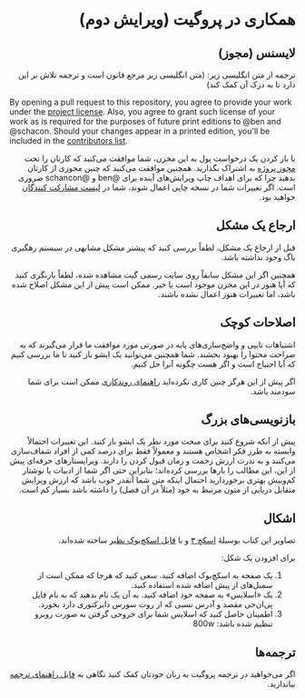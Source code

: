 <h1 dir="rtl">همکاری در پروگیت (ویرایش دوم)</h1>
<h2 dir="rtl">لایسنس (مجوز)</h1>
<p dir="rtl">
ترجمه از متن انگلیسی زیر: (متن انگلیسی زیر مرجع قانون است و ترجمه تلاش بر این دارد تا به
درک آن کمک کند)
</p>

By opening a pull request to this repository, you agree to provide your work under the [project license](LICENSE.asc).
Also, you agree to grant such license of your work as is required for the purposes of future print editions to @ben and @schacon.
Should your changes appear in a printed edition, you'll be included in the [contributors list](book/contributors.asc).

<p dir="rtl">
با باز کردن یک درخواست پول به این مخزن، شما موافقت می‌کنید که کارتان را تحت
<a href="https://asciidoctor.org/docs/asciidoc-syntax-quick-reference/">مجوز پروژه</a> به اشتراک بگذارید.
همچنین موافقت می‌کنید که چنین مجوزی از کارتان بدهید چرا که برای اهداف چاپ ویرایش‌های
  آینده برای <span dir="rtl">@ben و @schancon</span> ضروری است.
اگر تغییرات شما در نسخه چاپی اعمال شوند، شما در <a href="https://github.com/progit2-fa/progit2/blob/master/book/contributors.asc">لیست
مشارکت کنندگان</a> خواهید بود.
</p>
<h2 dir="rtl">ارجاع یک مشکل</h2>
<p dir="rtl">
قبل از ارجاع یک مشکل، لطفاً بررسی کنید که پیشتر مشکل مشابهی در سیستم رهگیری باگ وجود نداشته باشد.
</p>
<p dir="rtl">
همچنین اگر این مشکل سابقاً روی سایت رسمی گیت مشاهده شده، لطفاً بازنگری کنید که آیا هنوز در این مخزن موجود است یا خیر.
ممکن است پیش از این مشکل اصلاح شده باشد، اما تغییرات هنوز اعمال نشده باشند.
</p>
<h2 dir="rtl">اصلاحات کوچک</h2>
<p dir="rtl">
اشتباهات تایپی و واضح‌سازی‌های پایه در صورتی مورد موافقت ما قرار می‌گیرند که به
صراحت محتوا را بهبود بخشند.
شما همچنین می‌توانید یک ایشو باز کنید تا ما بررسی کنیم که آیا احتیاج است و اگر
هست چگونه آنرا حل کنیم.
</p>
<p dir="rtl">
اگر پیش از این هرگز چنین کاری نکرده‌اید <a href="https://guides.github.com/introduction/flow/">راهنمای
روندکاری</a> ممکن است برای شما سودمند
باشد.
</p>
<h2 dir="rtl">بازنویسی‌های بزرگ</h2>
<p dir="rtl">
پیش از آنکه شروع کنید برای مبحث مورد نظر یک ایشو باز کنید.
این تغییرات احتمالاً وابسته به طرز فکر اشخاص هستند و معمولاً فقط برای درصد کمی از
افراد شفاف‌سازی می‌کنند و به ندرت ارزش زحمت و زمان قبول کردن را دارند.
ویرایستارهای حرفه‌ای پیش از این، این مطالب را بارها بررسی کرده‌اند؛ بنابراین حتی
اگر شما از ادبیات یا نوشتار کم‌وبیش بهتری برخوردارید احتمال اینکه متن شما آنقدر
خوب باشد که ارزش ویرایش متقابل دریایی از متون مرتبط به خود (مثلاً در آن فصل) را
داشته باشد بسیار کم است.
</p>
<h2 dir="rtl">اشکال</h2>
<p dir="rtl">
تصاویر این کتاب بوسیلهٔ <a href="https://www.sketchapp.com/">اسکچ ۳</a> و با <a href="diagram-source/progit.sketch">فایل
اسکچ‌بوک نظیر</a> ساخته شده‌اند.
</p>
<p dir="rtl">
برای افزودن یک شکل:
</p>
<p dir="rtl">
<ol dir="rtl">
<li>
یک صفحه به اسکچ‌بوک اضافه کنید.
سعی کنید که هرجا که ممکن است از سمبل‌های از پیش اضافه شده استفاده کنید.
</li>
<li>
یک «اسلایس» به صفحه خود اضافه کنید.
به آن یک نام بدهید که به نام فایل پی‌ان‌جی مقصد و آدرس نسبی که از روت سورس دایرکتوری
دارد بخورد.
</li>
<li>
اطمینان حاصل کنید که اسلایس شما برای خروجی گرفتن به صورت روبرو تنظیم شده
باشد: 800w
</li>
</ol>
</p>
<h2 dir="rtl">ترجمه‌ها</h2>
<p dir="rtl">
اگر می‌خواهید در ترجمه پروگیت به زبان خودتان کمک کنید نگاهی به <a href="https://github.com/progit2-fa/progit2/blob/master/TRANSLATING.md">فایل راهنمای ترجمه</a> بیاندازید.
</p>
